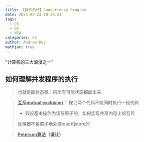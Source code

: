 ```yaml
---
title: 【操作系统】Concurrency Program
date: 2023-05-23 10:38:21
tags:
  - CS
  - OS
  - NJU
categories: CS
author: Andrew-Rey
mathjax: true
---
```


"计算机的三大浪漫之一"

<!--more-->

## 如何理解并发程序的执行

> 也就是画状态机：把所有可能状态都画出来

> **<u>互斥mutual exclusion</u>**： 保证两个代码不能同时执行一段代码
>
> - 假设基本操作为读写原子的，如何实现共享内存上的互斥
>
> 处理器不是原子地处理load和store的

> **<u>Peterson算法</u>（谦让）**
> 